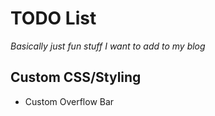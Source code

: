 # TODO List

*Basically just fun stuff I want to add to my blog*

## Custom CSS/Styling

- Custom Overflow Bar